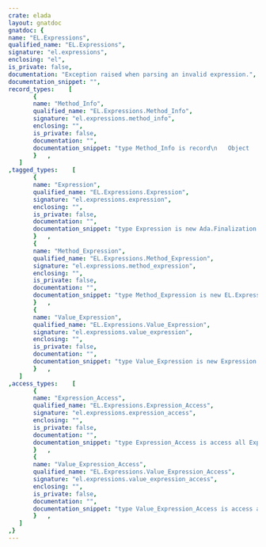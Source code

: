 ```yaml
---
crate: elada
layout: gnatdoc
gnatdoc: {
name: "EL.Expressions",
qualified_name: "EL.Expressions",
signature: "el.expressions",
enclosing: "el",
is_private: false,
documentation: "Exception raised when parsing an invalid expression.",
documentation_snippet: "",
record_types:    [
       {
       name: "Method_Info",
       qualified_name: "EL.Expressions.Method_Info",
       signature: "el.expressions.method_info",
       enclosing: "",
       is_private: false,
       documentation: "",
       documentation_snippet: "type Method_Info is record\n   Object  : EL.Objects.Object;\n   Binding : Util.Beans.Methods.Method_Binding_Access;\nend record;",
       }   ,
   ]
,tagged_types:    [
       {
       name: "Expression",
       qualified_name: "EL.Expressions.Expression",
       signature: "el.expressions.expression",
       enclosing: "",
       is_private: false,
       documentation: "",
       documentation_snippet: "type Expression is new Ada.Finalization.Controlled with private;",
       }   ,
       {
       name: "Method_Expression",
       qualified_name: "EL.Expressions.Method_Expression",
       signature: "el.expressions.method_expression",
       enclosing: "",
       is_private: false,
       documentation: "",
       documentation_snippet: "type Method_Expression is new EL.Expressions.Expression with private;",
       }   ,
       {
       name: "Value_Expression",
       qualified_name: "EL.Expressions.Value_Expression",
       signature: "el.expressions.value_expression",
       enclosing: "",
       is_private: false,
       documentation: "",
       documentation_snippet: "type Value_Expression is new Expression with private;",
       }   ,
   ]
,access_types:    [
       {
       name: "Expression_Access",
       qualified_name: "EL.Expressions.Expression_Access",
       signature: "el.expressions.expression_access",
       enclosing: "",
       is_private: false,
       documentation: "",
       documentation_snippet: "type Expression_Access is access all Expression'Class;",
       }   ,
       {
       name: "Value_Expression_Access",
       qualified_name: "EL.Expressions.Value_Expression_Access",
       signature: "el.expressions.value_expression_access",
       enclosing: "",
       is_private: false,
       documentation: "",
       documentation_snippet: "type Value_Expression_Access is access all Value_Expression'Class;",
       }   ,
   ]
,}
---
```

